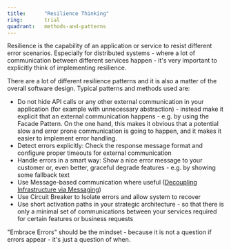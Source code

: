 ```yaml
---
title:      "Resilience Thinking"
ring:       trial
quadrant:   methods-and-patterns
---
```


Resilience is the capability of an application or service to resist different error scenarios. Especially for distributed systems - where a lot of communication between different services happen - it's very important to explicitly think of implementing resilience.

There are a lot of different resilience patterns and it is also a matter of the overall software design. Typical patterns and methods used are:

- Do not hide API calls or any other external communication in your application (for example with unnecessary abstraction) - instead make it explicit that an external communication happens - e.g. by using the Facade Pattern. On the one hand, this makes it obvious that a potential slow and error prone communication is going to happen, and it makes it easier to implement error handling.
- Detect errors explicitly: Check the response message format and configure proper timeouts for external communication
- Handle errors in a smart way: Show a nice error message to your customer or, even better, graceful degrade features - e.g. by showing some fallback text
- Use Message-based communication where useful ([Decoupling Infrastructure via Messaging](/methods-and-patterns/decoupling-infrastructure-via-messaging/))
- Use Circuit Breaker to Isolate errors and allow system to recover
- Use short activation paths in your strategic architecture - so that there is only a minimal set of communications between your services required for certain features or business requests

"Embrace Errors" should be the mindset - because it is not a question if errors appear - it's just a question of when.
